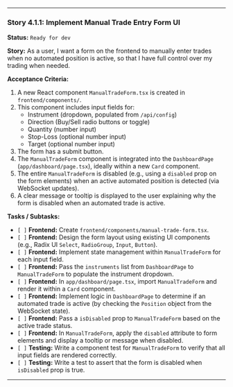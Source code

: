 ---

### **Story 4.1.1: Implement Manual Trade Entry Form UI**

**Status:** `Ready for dev`

**Story:**
As a user, I want a form on the frontend to manually enter trades when no automated position is active, so that I have full control over my trading when needed.

**Acceptance Criteria:**
1.  A new React component `ManualTradeForm.tsx` is created in `frontend/components/`.
2.  This component includes input fields for:
    *   Instrument (dropdown, populated from `/api/config`)
    *   Direction (Buy/Sell radio buttons or toggle)
    *   Quantity (number input)
    *   Stop-Loss (optional number input)
    *   Target (optional number input)
3.  The form has a submit button.
4.  The `ManualTradeForm` component is integrated into the `DashboardPage` (`app/dashboard/page.tsx`), ideally within a new `Card` component.
5.  The entire `ManualTradeForm` is disabled (e.g., using a `disabled` prop on the form elements) when an active automated position is detected (via WebSocket updates).
6.  A clear message or tooltip is displayed to the user explaining why the form is disabled when an automated trade is active.

**Tasks / Subtasks:**
-   `[ ]` **Frontend:** Create `frontend/components/manual-trade-form.tsx`.
-   `[ ]` **Frontend:** Design the form layout using existing UI components (e.g., Radix UI `Select`, `RadioGroup`, `Input`, `Button`).
-   `[ ]` **Frontend:** Implement state management within `ManualTradeForm` for each input field.
-   `[ ]` **Frontend:** Pass the `instruments` list from `DashboardPage` to `ManualTradeForm` to populate the instrument dropdown.
-   `[ ]` **Frontend:** In `app/dashboard/page.tsx`, import `ManualTradeForm` and render it within a `Card` component.
-   `[ ]` **Frontend:** Implement logic in `DashboardPage` to determine if an automated trade is active (by checking the `Position` object from the WebSocket state).
-   `[ ]` **Frontend:** Pass a `isDisabled` prop to `ManualTradeForm` based on the active trade status.
-   `[ ]` **Frontend:** In `ManualTradeForm`, apply the `disabled` attribute to form elements and display a tooltip or message when disabled.
-   `[ ]` **Testing:** Write a component test for `ManualTradeForm` to verify that all input fields are rendered correctly.
-   `[ ]` **Testing:** Write a test to assert that the form is disabled when `isDisabled` prop is true.

---